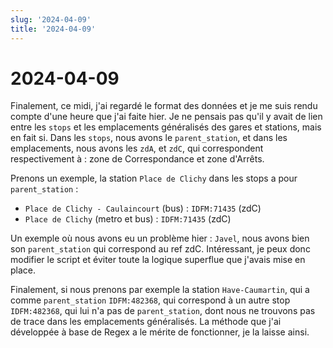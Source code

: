 ```yaml
---
slug: '2024-04-09'
title: '2024-04-09'
---
```


# 2024-04-09

Finalement, ce midi, j'ai regardé le format des données et je me suis rendu compte d'une heure que j'ai faite hier. Je
ne pensais pas qu'il y avait de lien entre les `stops` et les emplacements généralisés des gares et stations, mais en
fait si. Dans les `stops`, nous avons le `parent_station`, et dans les emplacements, nous avons les `zdA`, et `zdC`, qui
correspondent respectivement à : zone de Correspondance et zone d'Arrêts.

Prenons un exemple, la station `Place de Clichy` dans les stops a pour `parent_station` :

- `Place de Clichy - Caulaincourt` (bus) : `IDFM:71435` (zdC)
- `Place de Clichy` (metro et bus) : `IDFM:71435` (zdC)

Un exemple où nous avons eu un problème hier : `Javel`, nous avons bien son `parent_station` qui correspond au ref zdC.
Intéressant, je peux donc modifier le script et éviter toute la logique superflue que j'avais mise en place.

Finalement, si nous prenons par exemple la station `Have-Caumartin`, qui a comme `parent_station` `IDFM:482368`, qui
correspond à un autre stop `IDFM:482368`, qui lui n'a pas de `parent_station`, dont nous ne trouvons pas de trace
dans les emplacements généralisés. La méthode que j'ai développée à base de Regex a le mérite de fonctionner, je la
laisse ainsi.
